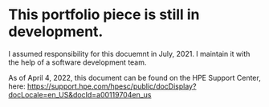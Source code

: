 # This portfolio piece is still in development.

I assumed responsibility for this docuemnt in July, 2021. I maintain it with the help of a software development team.

As of April 4, 2022, this document can be found on the HPE Support Center, here: https://support.hpe.com/hpesc/public/docDisplay?docLocale=en_US&docId=a00119704en_us
